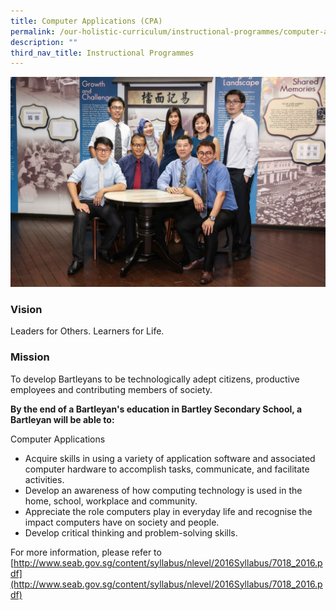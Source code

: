 ```yaml
---
title: Computer Applications (CPA)
permalink: /our-holistic-curriculum/instructional-programmes/computer-applications-cpa
description: ""
third_nav_title: Instructional Programmes
---
```

![](/images/INFOCOM-Formal.jpg)

### Vision
Leaders for Others. Learners for Life.

### Mission
To develop Bartleyans to be technologically adept citizens, productive employees and contributing members of society.

**By the end of a Bartleyan's education in Bartley Secondary School, a Bartleyan will be able to:**

Computer Applications

* Acquire skills in using a variety of application software and associated computer hardware to accomplish tasks, communicate, and facilitate activities. 
* Develop an awareness of how computing technology is used in the home, school, workplace and community. 
* Appreciate the role computers play in everyday life and recognise the impact computers have on society and people. 
* Develop critical thinking and problem-solving skills. 

For more information, please refer to <br>
[http://www.seab.gov.sg/content/syllabus/nlevel/2016Syllabus/7018_2016.pdf](http://www.seab.gov.sg/content/syllabus/nlevel/2016Syllabus/7018_2016.pdf)
